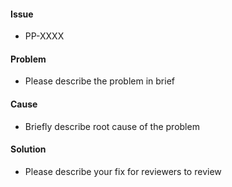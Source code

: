 #### Issue
* PP-XXXX

#### Problem
* Please describe the problem in brief

#### Cause
* Briefly describe root cause of the problem

#### Solution
* Please describe your fix for reviewers to review

